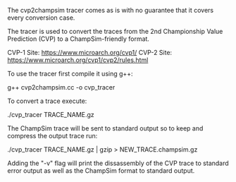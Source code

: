 The cvp2champsim tracer comes as is with no guarantee that it covers every conversion case.

The tracer is used to convert the traces from the 2nd Championship Value
Prediction (CVP) to a ChampSim-friendly format.

CVP-1 Site: https://www.microarch.org/cvp1/
CVP-2 Site: https://www.microarch.org/cvp1/cvp2/rules.html

To use the tracer first compile it using g++:

g++ cvp2champsim.cc -o cvp_tracer

To convert a trace execute:

./cvp_tracer TRACE_NAME.gz

The ChampSim trace will be sent to standard output so to keep and compress the
output trace run:

./cvp_tracer TRACE_NAME.gz | gzip > NEW_TRACE.champsim.gz

Adding the "-v" flag will print the dissassembly of the CVP trace to standard
error output as well as the ChampSim format to standard output.
